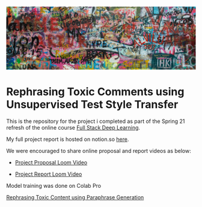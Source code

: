 ![splash](https://github.com/timjones1/rephrase-toxic-comments/blob/b930bb4b6be2b324ea99a09282b1b226ff0aeea9/hate%20graffitti.jfif)

# Rephrasing Toxic Comments using Unsupervised Test Style Transfer

This is the repository for the project i completed as part of the Spring 21 refresh of the online course [Full Stack Deep Learning](https://fullstackdeeplearning.com/spring2021/).

My full project report is hosted on notion.so [here](https://www.notion.so/Rephrasing-Toxic-Comments-using-Unsupervised-Text-Style-Transfer-a23cde34ca28496d96cce6e16a6d565f).

We were encouraged to share online proposal and report videos as below:

- [Project Proposal Loom Video](https://www.notion.so/Rephrasing-Toxic-Comments-using-Unsupervised-Text-Style-Transfer-a23cde34ca28496d96cce6e16a6d565f#1095da777bc54754a5925c84e70afd5f)

- [Project Report Loom Video](https://www.notion.so/Rephrasing-Toxic-Comments-using-Unsupervised-Text-Style-Transfer-a23cde34ca28496d96cce6e16a6d565f#86df0a3d263448eeb51f9d2226e46932)

Model training was done on Colab Pro

[Rephrasing Toxic Content using Paraphrase Generation](https://colab.research.google.com/drive/1KMsRKdh9V_QF8Ysnvhq_FLlYJNP9P-ls?usp=sharing) 

